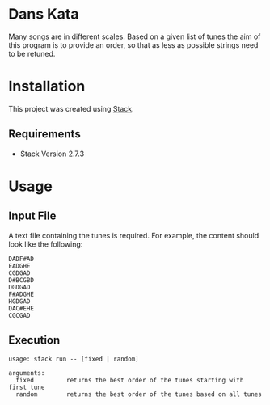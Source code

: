 # Dans Kata
Many songs are in different scales. Based on a given list of tunes the aim of this program is to provide an order, so that as less as possible strings need to be retuned.

# Installation
This project was created using [Stack](https://docs.haskellstack.org/en/stable/README/).

## Requirements
* Stack Version 2.7.3

# Usage

## Input File
A text file containing the tunes is required. For example, the content should look like the following:

```
DADF#AD
EADGHE
CGDGAD
D#BCGBD
DGDGAD
F#ADGHE
HGDGAD
DAC#EHE
CGCGAD
```

## Execution
```
usage: stack run -- [fixed | random]

arguments:
  fixed         returns the best order of the tunes starting with first tune
  random        returns the best order of the tunes based on all tunes
```
